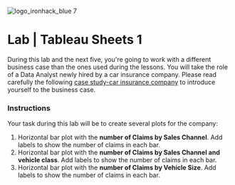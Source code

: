 ![logo_ironhack_blue 7](https://user-images.githubusercontent.com/23629340/40541063-a07a0a8a-601a-11e8-91b5-2f13e4e6b441.png)

# Lab | Tableau Sheets 1

During this lab and the next five, you're going to work with a different business case than the ones used during the lessons. You will take the role of a Data Analyst newly hired by a car insurance company. Please read carefully the following [case study-car insurance company](case-study_car_insurance_company.md) to introduce yourself to the business case.

### Instructions

Your task during this lab will be to create several plots for the company:
1. Horizontal bar plot with the **number of Claims by Sales Channel**. Add labels to show the number of claims in each bar.
2. Horizontal bar plot with the **number of Claims by Sales Channel and vehicle class**. Add labels to show the number of claims in each bar.
3. Horizontal bar plot with the **number of Claims by Vehicle Size**. Add labels to show the number of claims in each bar.
